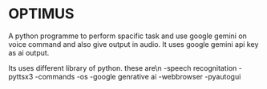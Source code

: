 # OPTIMUS
A python programme to perform spacific task and use google gemini on voice command and also give output in audio. It uses google gemini api key as ai output.

Its uses different library of python. these are\n
-speech recognitation
-pyttsx3
-commands
-os
-google genrative ai
-webbrowser
-pyautogui
